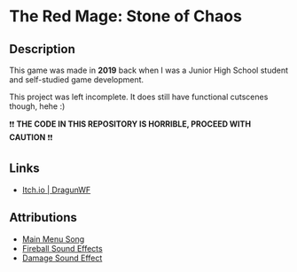 # The Red Mage: Stone of Chaos

## Description

This game was made in **2019** back when I was a Junior High School student and self-studied game development.

This project was left incomplete. It does still have functional cutscenes though, hehe :)

❗❗ **THE CODE IN THIS REPOSITORY IS HORRIBLE, PROCEED WITH CAUTION** ❗❗

## Links

- [Itch.io | DragunWF](https://dragunwf.itch.io/)

## Attributions

- [Main Menu Song](https://freesound.org/people/Lemoncreme)
- [Fireball Sound Effects](https://freesound.org/people/LittleRobotSoundFactory/sounds/270332/)
- [Damage Sound Effect](https://freesound.org/people/LiamG_SFX/sounds/334234/)
